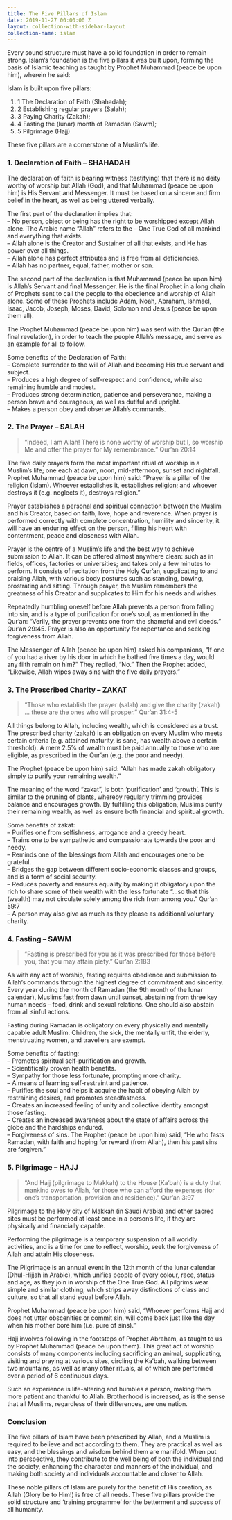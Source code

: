 ```yaml
---
title: The Five Pillars of Islam
date: 2019-11-27 00:00:00 Z
layout: collection-with-sidebar-layout
collection-name: islam
---
```


Every sound structure must have a solid foundation in order to remain strong. Islam’s foundation is the five pillars it was built upon, forming the basis of Islamic teaching as taught by Prophet Muhammad (peace be upon him), wherein he said:

Islam is built upon five pillars:

1. 1 The Declaration of Faith (Shahadah);  
2. 2 Establishing regular prayers (Salah);  
3. 3 Paying Charity (Zakah);  
4. 4 Fasting the (lunar) month of Ramadan (Sawm);  
5. 5 Pilgrimage (Hajj)

These five pillars are a cornerstone of a Muslim’s life.

### 1. Declaration of Faith – SHAHADAH
The declaration of faith is bearing witness (testifying) that there is no deity worthy of worship but Allah (God), and that Muhammad (peace be upon him) is His Servant and Messenger. It must be based on a sincere and firm belief in the heart, as well as being uttered verbally.

The first part of the declaration implies that:  
– No person, object or being has the right to be worshipped except Allah alone. The Arabic name “Allah” refers to the – One True God of all mankind and everything that exists.  
– Allah alone is the Creator and Sustainer of all that exists, and He has power over all things.  
– Allah alone has perfect attributes and is free from all deficiencies.  
– Allah has no partner, equal, father, mother or son.

The second part of the declaration is that Muhammad (peace be upon him) is Allah’s Servant and final Messenger. He is the final Prophet in a long chain of Prophets sent to call the people to the obedience and worship of Allah alone. Some of these Prophets include Adam, Noah, Abraham, Ishmael, Isaac, Jacob, Joseph, Moses, David, Solomon and Jesus (peace be upon them all).

The Prophet Muhammad (peace be upon him) was sent with the Qur’an (the final revelation), in order to teach the people Allah’s message, and serve as an example for all to follow.

Some benefits of the Declaration of Faith:  
– Complete surrender to the will of Allah and becoming His true servant and subject.  
– Produces a high degree of self-respect and confidence, while also remaining humble and modest.  
– Produces strong determination, patience and perseverance, making a person brave and courageous, as well as dutiful and upright.  
– Makes a person obey and observe Allah’s commands.

### 2. The Prayer – SALAH
>“Indeed, I am Allah! There is none worthy of worship but I, so worship Me and offer the prayer for My remembrance.” Qur’an 20:14

The five daily prayers form the most important ritual of worship in a Muslim’s life; one each at dawn, noon, mid-afternoon, sunset and nightfall. Prophet Muhammad (peace be upon him) said: “Prayer is a pillar of the religion (Islam). Whoever establishes it, establishes religion; and whoever destroys it (e.g. neglects it), destroys religion.”

Prayer establishes a personal and spiritual connection between the Muslim and his Creator, based on faith, love, hope and reverence. When prayer is performed correctly with complete concentration, humility and sincerity, it will have an enduring effect on the person, filling his heart with contentment, peace and closeness with Allah.

Prayer is the centre of a Muslim’s life and the best way to achieve submission to Allah. It can be offered almost anywhere clean: such as in fields, offices, factories or universities; and takes only a few minutes to perform. It consists of recitation from the Holy Qur’an, supplicating to and praising Allah, with various body postures such as standing, bowing, prostrating and sitting. Through prayer, the Muslim remembers the greatness of his Creator and supplicates to Him for his needs and wishes.

Repeatedly humbling oneself before Allah prevents a person from falling into sin, and is a type of purification for one’s soul, as mentioned in the Qur’an: “Verily, the prayer prevents one from the shameful and evil deeds.” Qur’an 29:45. Prayer is also an opportunity for repentance and seeking forgiveness from Allah.

The Messenger of Allah (peace be upon him) asked his companions, “If one of you had a river by his door in which he bathed five times a day, would any filth remain on him?” They replied, “No.” Then the Prophet added, “Likewise, Allah wipes away sins with the five daily prayers.”

### 3. The Prescribed Charity – ZAKAT
>“Those who establish the prayer (salah) and give the charity (zakah) … these are the ones who will prosper.” Qur’an 31:4-5

All things belong to Allah, including wealth, which is considered as a trust. The prescribed charity (zakah) is an obligation on every Muslim who meets certain criteria (e.g. attained maturity, is sane, has wealth above a certain threshold). A mere 2.5% of wealth must be paid annually to those who are eligible, as prescribed in the Qur’an (e.g. the poor and needy).

The Prophet (peace be upon him) said: “Allah has made zakah obligatory simply to purify your remaining wealth.”

The meaning of the word “zakat”, is both ‘purification’ and ‘growth’. This is similar to the pruning of plants, whereby regularly trimming provides balance and encourages growth. By fulfilling this obligation, Muslims purify their remaining wealth, as well as ensure both financial and spiritual growth.

Some benefits of zakat:  
– Purifies one from selfishness, arrogance and a greedy heart.  
– Trains one to be sympathetic and compassionate towards the poor and needy.  
– Reminds one of the blessings from Allah and encourages one to be grateful.  
– Bridges the gap between different socio-economic classes and groups, and is a form of social security.  
– Reduces poverty and ensures equality by making it obligatory upon the rich to share some of their wealth with the less fortunate “…so that this (wealth) may not circulate solely among the rich from among you.” Qur’an 59:7  
– A person may also give as much as they please as additional voluntary charity.

### 4. Fasting – SAWM
>”Fasting is prescribed for you as it was prescribed for those before you, that you may attain piety.” Qur’an 2:183

As with any act of worship, fasting requires obedience and submission to Allah’s commands through the highest degree of commitment and sincerity. Every year during the month of Ramadan (the 9th month of the lunar calendar), Muslims fast from dawn until sunset, abstaining from three key human needs – food, drink and sexual relations. One should also abstain from all sinful actions.

Fasting during Ramadan is obligatory on every physically and mentally capable adult Muslim. Children, the sick, the mentally unfit, the elderly, menstruating women, and travellers are exempt.

Some benefits of fasting:  
– Promotes spiritual self-purification and growth.  
– Scientifically proven health benefits.  
– Sympathy for those less fortunate, prompting more charity.  
– A means of learning self-restraint and patience.  
– Purifies the soul and helps it acquire the habit of obeying Allah by restraining desires, and promotes steadfastness.  
– Creates an increased feeling of unity and collective identity amongst those fasting.  
– Creates an increased awareness about the state of affairs across the globe and the hardships endured.  
– Forgiveness of sins. The Prophet (peace be upon him) said, “He who fasts Ramadan, with faith and hoping for reward (from Allah), then his past sins are forgiven.”

### 5. Pilgrimage – HAJJ
>“And Hajj (pilgrimage to Makkah) to the House (Ka‘bah) is a duty that mankind owes to Allah, for those who can afford the expenses (for one’s transportation, provision and residence).” Qur’an 3:97  

Pilgrimage to the Holy city of Makkah (in Saudi Arabia) and other sacred sites must be performed at least once in a person’s life, if they are physically and financially capable.

Performing the pilgrimage is a temporary suspension of all worldly activities, and is a time for one to reflect, worship, seek the forgiveness of Allah and attain His closeness.

The Pilgrimage is an annual event in the 12th month of the lunar calendar (Dhul-Hijjah in Arabic), which unifies people of every colour, race, status and age, as they join in worship of the One True God. All pilgrims wear simple and similar clothing, which strips away distinctions of class and culture, so that all stand equal before Allah.

Prophet Muhammad (peace be upon him) said, “Whoever performs Hajj and does not utter obscenities or commit sin, will come back just like the day when his mother bore him (i.e. pure of sins).”

Hajj involves following in the footsteps of Prophet Abraham, as taught to us by Prophet Muhammad (peace be upon them). This great act of worship consists of many components including sacrificing an animal, supplicating, visiting and praying at various sites, circling the Ka’bah, walking between two mountains, as well as many other rituals, all of which are performed over a period of 6 continuous days.

Such an experience is life-altering and humbles a person, making them more patient and thankful to Allah. Brotherhood is increased, as is the sense that all Muslims, regardless of their differences, are one nation.

### Conclusion
The five pillars of Islam have been prescribed by Allah, and a Muslim is required to believe and act according to them. They are practical as well as easy, and the blessings and wisdom behind them are manifold. When put into perspective, they contribute to the well being of both the individual and the society, enhancing the character and manners of the individual, and making both society and individuals accountable and closer to Allah.

These noble pillars of Islam are purely for the benefit of His creation, as Allah (Glory be to Him!) is free of all needs. These five pillars provide the solid structure and ‘training programme’ for the betterment and success of all humanity.
